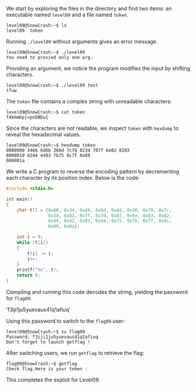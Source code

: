 We start by exploring the files in the directory and find two items: an executable named `level09` and a file named `token`.

```
level09@SnowCrash:~$ ls
level09  token
```

Running `./level09` without arguments gives an error message.

```
level09@SnowCrash:~$ ./level09
You need to provied only one arg.
```

Providing an argument, we notice the program modifies the input by shifting characters.

```
level09@SnowCrash:~$ ./level09 test
tfuw
```

The `token` file contains a complex string with unreadable characters:

```
level09@SnowCrash:~$ cat token
f4kmm6p|=pnDBDu{
```

Since the characters are not readable, we inspect `token` with `hexdump` to reveal the hexadecimal values.

```
level09@SnowCrash:~$ hexdump token
0000000 3466 6d6b 366d 7c70 823d 707f 6e82 8283
0000010 4244 4483 7b75 8c7f 0a89
000001a
```

We write a C program to reverse the encoding pattern by decrementing each character by its position index. Below is the code:

```c
#include <stdio.h>

int main()
{
    char t[] = {0x66, 0x34, 0x6b, 0x6d, 0x6d, 0x36, 0x70, 0x7c,
                0x3d, 0x82, 0x7f, 0x70, 0x82, 0x6e, 0x83, 0x82,
                0x44, 0x42, 0x83, 0x44, 0x75, 0x7b, 0x7f, 0x8c,
                0x89, 0x0a};

    int i = 0;
    while (t[i])
    {
        t[i] -= i;
        i++;
    }
    printf("%s", t);
    return 0;
}
```

Compiling and running this code decodes the string, yielding the password for `flag09`:

'f3iji1ju5yuevaus41q1afiuq'

Using this password to switch to the `flag09` user:

```
level09@SnowCrash:~$ su flag09
Password: f3iji1ju5yuevaus41q1afiuq
Don't forget to launch getflag !
```

After switching users, we run `getflag` to retrieve the flag:

```
flag09@SnowCrash:~$ getflag
Check flag.Here is your token :
```

This completes the exploit for Level09.
